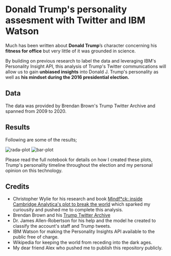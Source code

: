 # Donald Trump's personality assesment with Twitter and IBM Watson

Much has been written about **Donald Trump**’s character concerning his **fitness for office** but very little of it was grounded in science. 

By building on previous research to label the data and leveraging IBM's Personality Insight API, this analysis of Trump's Twitter communications will allow us to gain **unbiased insights** into Donald J. Trump's personality as well as **his mindset during the 2016 presidential election.**

## Data 
The data was provided by Brendan Brown's Trump Twitter Archive and spanned from 2009 to 2020.

## Results
Following are some of the results; 

![rada-plot](https://github.com/Syker-uk/realDonaldTrump/blob/master/doc/radar-plot.png)
![bar-plot](https://github.com/Syker-uk/realDonaldTrump/blob/master/doc/bar-plot.png)

Please read the full notebook for details on how I created these plots, Trump's personality timeline throughout the election and my personal opinion on this technology.  

## Credits
- Christopher Wylie for his research and book [Mindf*ck: inside Cambridge Analytica's plot to break the world](https://www.amazon.co.uk/Mindf-Inside-Cambridge-Analyticas-Break/dp/1788164997) which sparked my curiousity and pushed me to complete this analysis.
- Brendan Brown and his [Trump Twitter Archive](www.trumptwitterarchive.com/about)
- Dr. James Allen-Robertson for his help and the model he created to classify the account's staff and Trump tweets. 
- IBM Watson for making the Personality Insights API available to the public free of charge.
- Wikipedia for keeping the world from receding into the dark ages.
- My dear friend Alex who pushed me to publish this repository publicly. 
